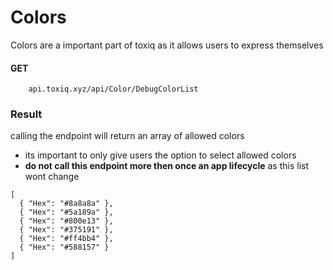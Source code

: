 # Colors
Colors are a important part of toxiq as it allows users to express themselves

#### GET
        api.toxiq.xyz/api/Color/DebugColorList
### Result

calling the endpoint will return an array of allowed colors  
- its important to only give users the option to select allowed colors  
- **do not call this endpoint more then once an app lifecycle** as this list wont change

```
[
  { "Hex": "#8a8a8a" },
  { "Hex": "#5a189a" },
  { "Hex": "#800e13" },
  { "Hex": "#375191" },
  { "Hex": "#ff4bb4" },
  { "Hex": "#588157" }
]

```